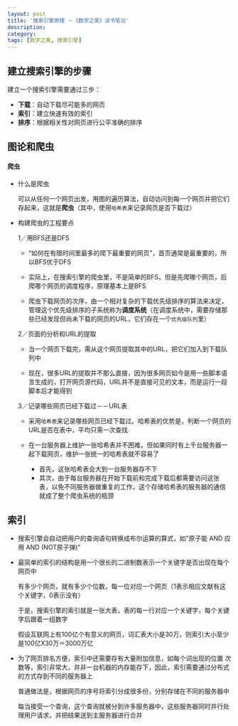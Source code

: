 ```yaml
---
layout: post
title: '搜索引擎原理 －《数学之美》读书笔记'
description:
category:
tags: [数学之美, 搜索引擎]
---
```


## 建立搜索引擎的步骤
建立一个搜索引擎需要通过三步：

* **下载**：自动下载尽可能多的网页
* **索引**：建立快速有效的索引
* **排序**：根据相关性对网页进行公平准确的排序

## 图论和爬虫

#### 爬虫

* 什么是爬虫

	可以从任何一个网页出发，用图的遍历算法，自动访问到每一个网页并把它们存起来，这就是**爬虫**（其中，使用```哈希表```来记录网页是否下载过）
	
* 构建爬虫的工程要点
	
	1／用BFS还是DFS
	
	* “如何在有限时间里最多的爬下最重要的网页”，首页通常是最重要的，所以BFS优于DFS
	
	* 实际上，在搜索引擎的爬虫里，不是简单的BFS，但是先爬哪个网页，后爬哪个网页的调度程序，原理基本上是BFS
	
	* 爬虫下载网页的次序，由一个相对复杂的下载优先级排序的算法来决定，管理这个优先级排序的子系统称为**调度系统**（在调度系统中，需要存储那些已经发现但尚未下载的网页的URL，它们存在一个```优先级队列```里）
	
	2／页面的分析和URL的提取
	
	* 当一个网页下载完，需从这个网页提取其中的URL，把它们加入到下载队列中
	
	* 现在，很多URL的提取并不那么直接，因为很多网页如今是用一些脚本语言生成的，打开网页源代码，URL并不是直接可见的文本，而是运行一段脚本后才能得到
	
	3／记录哪些网页已经下载过－－URL表
	
	* 采用```哈希表```来记录哪些网页已经下载过。哈希表的优势是，判断一个网页的URL是否在表中，平均只需一次查找
	
	* 在一台服务器上维护一张哈希表并不困难，但如果同时有上千台服务器一起下载网页，维护一张统一的哈希表就不容易了
		* 首先，这张哈希表会大到一台服务器存不下
		* 其次，由于每台服务器在开始下载前和完成下载后都需要访问这张表，以免不同服务器做重复的工作，这个存储哈希表的服务器的通信就成了整个爬虫系统的瓶颈


## 索引

* 搜索引擎会自动把用户的查询语句转换成布尔运算的算式，如"原子能 AND 应用 AND (NOT原子弹)"

* 最简单的索引的结构是用一个很长的二进制数表示一个关键字是否出现在每个网页中

	有多少个网页，就有多少个位数，每一位对应一个网页（1表示相应文献有这个关键字，0表示没有）

	于是，搜索引擎的索引就是一张大表，表的每一行对应一个关键字，每个关键字后跟着一组数字

	假设互联网上有100亿个有意义的网页，词汇表大小是30万，则索引大小至少是100亿X30万＝3000万亿

* 为了网页排名方便，索引中还需要存有大量附加信息，如每个词出现的位置 次数等，索引非常大，并非一台机器的内存能存下，因此，索引需要通过分布式的方式存到不同的服务器上

	普通做法是，根据网页的序号将索引分成很多份，分别存储在不同的服务器中

	每当接受一个查询，这个查询就被分到许多服务器中，这些服务器同时并行处理用户请求，并把结果送到主服务器进行合并

	
	





